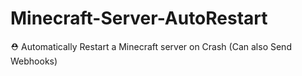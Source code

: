 # Minecraft-Server-AutoRestart
⛑ Automatically Restart a Minecraft server on Crash (Can also Send Webhooks)
